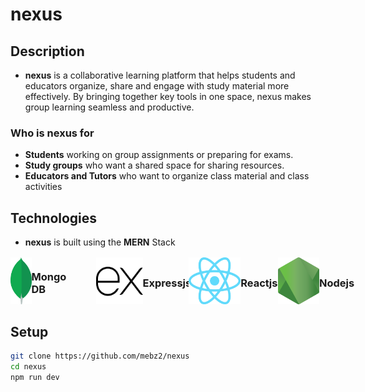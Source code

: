 # nexus

## Description

- **nexus** is a collaborative learning platform that helps students and educators organize, share and engage with study material more effectively. By bringing together key tools in one space, nexus makes group learning seamless and productive.

### Who is **nexus** for
- **Students** working on group assignments or preparing for exams.
- **Study groups** who want a shared space for sharing resources.
- **Educators and Tutors** who want to organize class material and class activities

## Technologies
- **nexus** is built using the **MERN** Stack


<div style="display:flex; gap: 60px; justify-content: center; flex-direction: row;">
    <div style="display: flex; align-items:center; flex-direction: row;">
        <img src="assets/mongo.png" width="50" height="75" >
        <h3>Mongo DB<h3>
    </div>
    <div style="display: flex; align-items:center; flex-direction: row;">
        <img src="assets/express.png" width="75" height="75" >
        <h3>Expressjs<h3>
    </div>
    <div style="display: flex; align-items:center; flex-direction: row;">
      <img src="assets/react.png" width="85" height="75" >
      <h3>Reactjs<h3>
    </div>
    <div style="display: flex; align-items:center; flex-direction: row;">
      <img src="assets/node.png" width="75" height="75" >
      <h3>Nodejs</h3>
    </div>
</div>

## Setup

```bash
git clone https://github.com/mebz2/nexus
cd nexus
npm run dev
```
